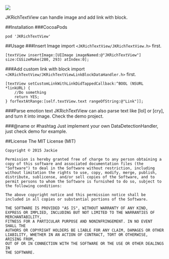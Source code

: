 ![](banner.jpg)

JKRichTextView can handle image and add link with block.

##Installation
###CocoaPods

	pod 'JKRichTextView'
	
##Usage	
###Insert Image
import `<JKRichTextView/JKRichTextView.h>` first.

	[textView insertImage:[UIImage imageNamed:@"JKRichTextView"] size:CGSizeMake(280, 293) atIndex:0];
	
###Add custom link with block
import `<JKRichTextView/JKRichTextViewLinkBlockDataHandler.h>` first.
	
	[textView setCustomLinkWithLinkDidTappedCallback:^BOOL (NSURL *linkURL) {
        //Do something
        return YES;
    } forTextAtRange:[self.textView.text rangeOfString:@"Link"]];

###Parse emotion text
JKRichTextView can also parse text like [lol] or [cry], and turn it into image.
Check the demo project.

###@name or #hashtag
Just implement your own DataDetectionHandler, just check demo for example.

##License
	The MIT License (MIT)
	
	Copyright © 2015 Jackie
	
	Permission is hereby granted free of charge to any person obtaining a copy of this software and associated documentation files (the "Software") to deal in the Software without restriction, including without limitation the rights to use, copy, modify, merge, publish, distribute, sublicense, and/or sell copies of the Software, and to permit persons to whom the Software is furnished to do so, subject to the following conditions:
	
	The above copyright notice and this permission notice shall be included in all copies or substantial portions of the Software.
	
	THE SOFTWARE IS PROVIDED "AS IS", WITHOUT WARRANTY OF ANY KIND, EXPRESS OR IMPLIED, INCLUDING BUT NOT LIMITED TO THE WARRANTIES OF MERCHANTABILITY,
	FITNESS FOR A PARTICULAR PURPOSE AND NONINFRINGEMENT. IN NO EVENT SHALL THE
	AUTHORS OR COPYRIGHT HOLDERS BE LIABLE FOR ANY CLAIM, DAMAGES OR OTHER
	LIABILITY, WHETHER IN AN ACTION OF CONTRACT, TORT OR OTHERWISE, ARISING FROM,
	OUT OF OR IN CONNECTION WITH THE SOFTWARE OR THE USE OR OTHER DEALINGS IN
	THE SOFTWARE.
